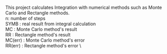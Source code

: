 This project calculates Integration with numerical methods such as Monte Carlo and Rectangle methods. \
n: number of steps \
SYMB : real result from integral calculation \
MC : Monte Carlo method's result \
RR : Rectangle method's result \
MC(err) : Monte Carlo method's error \
RR(err) : Rectangle method's error \
